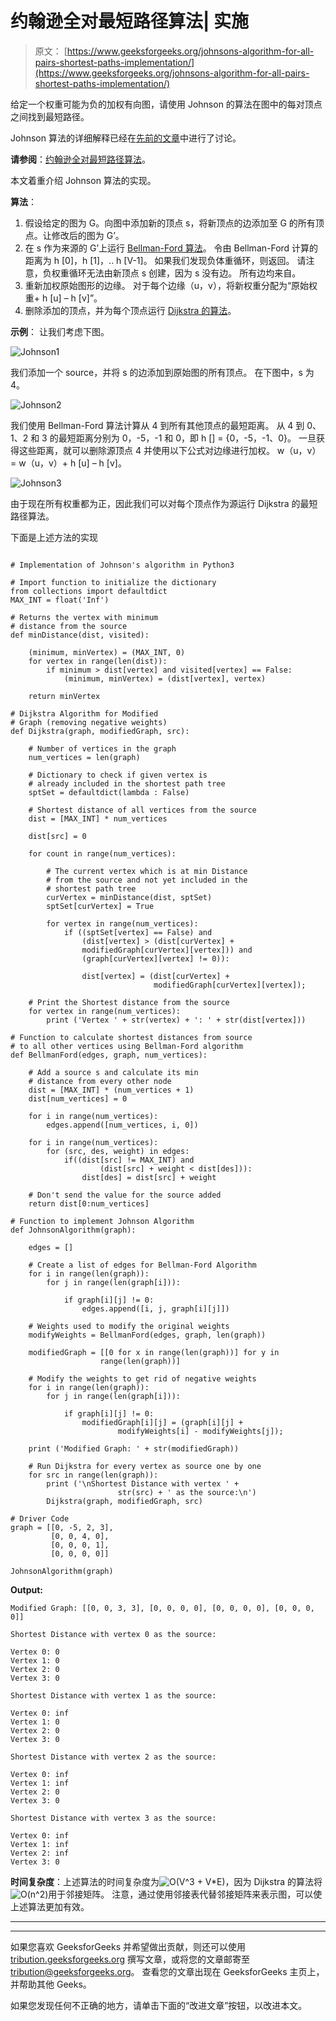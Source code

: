 # 约翰逊全对最短路径算法| 实施

> 原文： [https://www.geeksforgeeks.org/johnsons-algorithm-for-all-pairs-shortest-paths-implementation/](https://www.geeksforgeeks.org/johnsons-algorithm-for-all-pairs-shortest-paths-implementation/)

给定一个权重可能为负的加权有向图，请使用 Johnson 的算法在图中的每对顶点之间找到最短路径。

Johnson 算法的详细解释已经在[先前的文章](https://www.geeksforgeeks.org/johnsons-algorithm/)中进行了讨论。

**请参阅**：[约翰逊全对最短路径算法](https://www.geeksforgeeks.org/johnsons-algorithm/)。

本文着重介绍 Johnson 算法的实现。

**算法**：

1.  假设给定的图为 G。向图中添加新的顶点 s，将新顶点的边添加至 G 的所有顶点。让修改后的图为 G’。
2.  在 s 作为来源的 G’上运行 [Bellman-Ford 算法](https://www.geeksforgeeks.org/dynamic-programming-set-23-bellman-ford-algorithm/)。 令由 Bellman-Ford 计算的距离为 h [0]，h [1]，.. h [V-1]。 如果我们发现负体重循环，则返回。 请注意，负权重循环无法由新顶点 s 创建，因为 s 没有边。 所有边均来自。
3.  重新加权原始图形的边缘。 对于每个边缘（u，v），将新权重分配为“原始权重+ h [u] – h [v]”。
4.  删除添加的顶点，并为每个顶点运行 [Dijkstra 的算法](https://www.geeksforgeeks.org/greedy-algorithms-set-6-dijkstras-shortest-path-algorithm/)。

**示例**：
让我们考虑下图。

![Johnson1](img/ae2b4ba8ab210e1d628b1bebf97da7d4.png)

我们添加一个 source，并将 s 的边添加到原始图的所有顶点。 在下图中，s 为 4。

![Johnson2](img/8a3eaa9ba527327874adbfa5ff3f8b0c.png)

我们使用 Bellman-Ford 算法计算从 4 到所有其他顶点的最短距离。 从 4 到 0、1、2 和 3 的最短距离分别为 0，-5，-1 和 0，即 h [] = {0，-5，-1、0}。 一旦获得这些距离，就可以删除源顶点 4 并使用以下公式对边缘进行加权。 w（u，v）= w（u，v）+ h [u] – h [v]。

![Johnson3](img/97257f4232776f80eadfd9051f5a27ad.png)

由于现在所有权重都为正，因此我们可以对每个顶点作为源运行 Dijkstra 的最短路径算法。

下面是上述方法的实现

```

# Implementation of Johnson's algorithm in Python3 

# Import function to initialize the dictionary 
from collections import defaultdict 
MAX_INT = float('Inf') 

# Returns the vertex with minimum  
# distance from the source 
def minDistance(dist, visited): 

    (minimum, minVertex) = (MAX_INT, 0) 
    for vertex in range(len(dist)): 
        if minimum > dist[vertex] and visited[vertex] == False: 
            (minimum, minVertex) = (dist[vertex], vertex) 

    return minVertex 

# Dijkstra Algorithm for Modified  
# Graph (removing negative weights) 
def Dijkstra(graph, modifiedGraph, src): 

    # Number of vertices in the graph 
    num_vertices = len(graph) 

    # Dictionary to check if given vertex is  
    # already included in the shortest path tree 
    sptSet = defaultdict(lambda : False) 

    # Shortest distance of all vertices from the source 
    dist = [MAX_INT] * num_vertices 

    dist[src] = 0

    for count in range(num_vertices): 

        # The current vertex which is at min Distance  
        # from the source and not yet included in the  
        # shortest path tree 
        curVertex = minDistance(dist, sptSet) 
        sptSet[curVertex] = True

        for vertex in range(num_vertices): 
            if ((sptSet[vertex] == False) and
                (dist[vertex] > (dist[curVertex] + 
                modifiedGraph[curVertex][vertex])) and
                (graph[curVertex][vertex] != 0)): 

                dist[vertex] = (dist[curVertex] +
                                modifiedGraph[curVertex][vertex]); 

    # Print the Shortest distance from the source 
    for vertex in range(num_vertices): 
        print ('Vertex ' + str(vertex) + ': ' + str(dist[vertex])) 

# Function to calculate shortest distances from source 
# to all other vertices using Bellman-Ford algorithm 
def BellmanFord(edges, graph, num_vertices): 

    # Add a source s and calculate its min 
    # distance from every other node 
    dist = [MAX_INT] * (num_vertices + 1) 
    dist[num_vertices] = 0

    for i in range(num_vertices): 
        edges.append([num_vertices, i, 0]) 

    for i in range(num_vertices): 
        for (src, des, weight) in edges: 
            if((dist[src] != MAX_INT) and 
                    (dist[src] + weight < dist[des])): 
                dist[des] = dist[src] + weight 

    # Don't send the value for the source added 
    return dist[0:num_vertices] 

# Function to implement Johnson Algorithm 
def JohnsonAlgorithm(graph): 

    edges = [] 

    # Create a list of edges for Bellman-Ford Algorithm 
    for i in range(len(graph)): 
        for j in range(len(graph[i])): 

            if graph[i][j] != 0: 
                edges.append([i, j, graph[i][j]]) 

    # Weights used to modify the original weights 
    modifyWeights = BellmanFord(edges, graph, len(graph)) 

    modifiedGraph = [[0 for x in range(len(graph))] for y in
                    range(len(graph))] 

    # Modify the weights to get rid of negative weights 
    for i in range(len(graph)): 
        for j in range(len(graph[i])): 

            if graph[i][j] != 0: 
                modifiedGraph[i][j] = (graph[i][j] + 
                        modifyWeights[i] - modifyWeights[j]); 

    print ('Modified Graph: ' + str(modifiedGraph)) 

    # Run Dijkstra for every vertex as source one by one 
    for src in range(len(graph)): 
        print ('\nShortest Distance with vertex ' +
                        str(src) + ' as the source:\n') 
        Dijkstra(graph, modifiedGraph, src) 

# Driver Code 
graph = [[0, -5, 2, 3],  
         [0, 0, 4, 0],  
         [0, 0, 0, 1],  
         [0, 0, 0, 0]] 

JohnsonAlgorithm(graph) 

```

**Output:**

```
Modified Graph: [[0, 0, 3, 3], [0, 0, 0, 0], [0, 0, 0, 0], [0, 0, 0, 0]]

Shortest Distance with vertex 0 as the source:

Vertex 0: 0
Vertex 1: 0
Vertex 2: 0
Vertex 3: 0

Shortest Distance with vertex 1 as the source:

Vertex 0: inf
Vertex 1: 0
Vertex 2: 0
Vertex 3: 0

Shortest Distance with vertex 2 as the source:

Vertex 0: inf
Vertex 1: inf
Vertex 2: 0
Vertex 3: 0

Shortest Distance with vertex 3 as the source:

Vertex 0: inf
Vertex 1: inf
Vertex 2: inf
Vertex 3: 0

```

**时间复杂度**：上述算法的时间复杂度为![O(V^3 + V*E)](img/55f33671be35d1b9117f0eba4d2a240f.png "Rendered by QuickLaTeX.com")，因为 Dijkstra 的算法将![O(n^2)](img/598be626cedc018633480e0f69670fd8.png "Rendered by QuickLaTeX.com")用于邻接矩阵。 注意，通过使用邻接表代替邻接矩阵来表示图，可以使上述算法更加有效。



* * *

* * *

如果您喜欢 GeeksforGeeks 并希望做出贡献，则还可以使用 [tribution.geeksforgeeks.org](https://contribute.geeksforgeeks.org/) 撰写文章，或将您的文章邮寄至 tribution@geeksforgeeks.org。 查看您的文章出现在 GeeksforGeeks 主页上，并帮助其他 Geeks。

如果您发现任何不正确的地方，请单击下面的“改进文章”按钮，以改进本文。